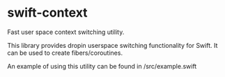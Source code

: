 # swift-context
Fast user space context switching utility.

This library provides dropin userspace switching functionality for Swift. It can be used to create fibers/coroutines.

An example of using this utility can be found in /src/example.swift
